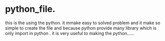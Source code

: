 # python_file.
this is the using the python.
it mmake easy to solved problem and it  make so simple to create the file and because python provide many library which is only import in python .
it is very useful to making the python......
